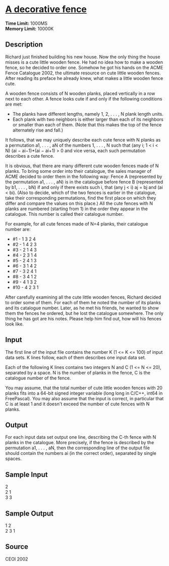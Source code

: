# [A decorative fence](http://poj.org/problem?id=1037)

**Time Limit:** 1000MS  
**Memory Limit:** 10000K

## Description

Richard just finished building his new house. Now the only thing the house misses is a cute little wooden fence. He had no idea how to make a wooden fence, so he decided to order one. Somehow he got his hands on the ACME Fence Catalogue 2002, the ultimate resource on cute little wooden fences. After reading its preface he already knew, what makes a little wooden fence cute.

A wooden fence consists of N wooden planks, placed vertically in a row next to each other. A fence looks cute if and only if the following conditions are met:
* The planks have different lengths, namely 1, 2, . . . , N plank length units. 
* Each plank with two neighbors is either larger than each of its neighbors or smaller than each of them. (Note that this makes the top of the fence alternately rise and fall.) 

It follows, that we may uniquely describe each cute fence with N planks as a permutation a1, . . . , aN of the numbers 1, . . . , N such that (any i; 1 < i < N) (ai − ai−1)*(ai − ai+1) > 0 and vice versa, each such permutation describes a cute fence.

It is obvious, that there are many different cute wooden fences made of N planks. To bring some order into their catalogue, the sales manager of ACME decided to order them in the following way: Fence A (represented by the permutation a1, . . . , aN) is in the catalogue before fence B (represented by b1, . . . , bN) if and only if there exists such i, that (any j < i) aj = bj and (ai < bi). (Also to decide, which of the two fences is earlier in the catalogue, take their corresponding permutations, find the first place on which they differ and compare the values on this place.) All the cute fences with N planks are numbered (starting from 1) in the order they appear in the catalogue. This number is called their catalogue number.

For example, for all cute fences made of N=4 planks, their catalogue number are:
* #1 - 1 3 2 4
* #2 - 1 4 2 3
* #3 - 2 1 4 3
* #4 - 2 3 1 4
* #5 - 2 4 1 3
* #6 - 3 1 4 2
* #7 - 3 2 4 1
* #8 - 3 4 1 2
* #9 - 4 1 3 2
* #10 - 4 2 3 1

After carefully examining all the cute little wooden fences, Richard decided to order some of them. For each of them he noted the number of its planks and its catalogue number. Later, as he met his friends, he wanted to show them the fences he ordered, but he lost the catalogue somewhere. The only thing he has got are his notes. Please help him find out, how will his fences look like.

## Input

The first line of the input file contains the number K (1 <= K <= 100) of input data sets. K lines follow, each of them describes one input data set.

Each of the following K lines contains two integers N and C (1 <= N <= 20), separated by a space. N is the number of planks in the fence, C is the catalogue number of the fence. 

You may assume, that the total number of cute little wooden fences with 20 planks fits into a 64-bit signed integer variable (long long in C/C++, int64 in FreePascal). You may also assume that the input is correct, in particular that C is at least 1 and it doesn't exceed the number of cute fences with N planks.

## Output

For each input data set output one line, describing the C-th fence with N planks in the catalogue. More precisely, if the fence is described by the permutation a1, . . . , aN, then the corresponding line of the output file should contain the numbers ai (in the correct order), separated by single spaces.

## Sample Input

2  
2 1  
3 3

## Sample Output

1 2  
2 3 1

## Source

CEOI 2002
